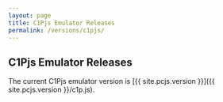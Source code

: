 ```yaml
---
layout: page
title: C1Pjs Emulator Releases
permalink: /versions/c1pjs/
---
```


C1Pjs Emulator Releases
---

The current C1Pjs emulator version is [{{ site.pcjs.version }}]({{ site.pcjs.version }}/c1p.js).
